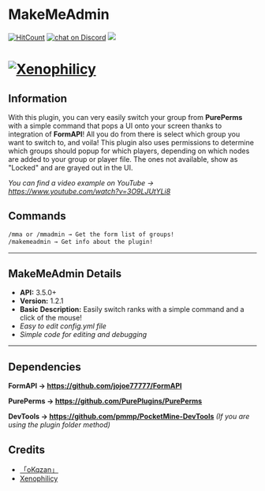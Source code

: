 # MakeMeAdmin
[![HitCount](http://hits.dwyl.io/Xenophilicy/MakeMeAdmin.svg)](http://hits.dwyl.io/Xenophilicy/MakeMeAdmin)
    <a href="https://discord.gg/HjJCwm5">
        <img src="https://img.shields.io/discord/490677165289897995.svg?logo=discord"
            alt="chat on Discord"></a>
![](https://img.shields.io/github/downloads/Xenophilicy/MakeMeAdmin/total.svg)

# [![Xenophilicy](https://i.imgur.com/KIxx8cS.png)]()

## Information
With this plugin, you can very easily switch your group from **PurePerms** with a simple command that pops a UI onto your screen thanks to integration of **FormAPI**! All you do from there is select which group you want to switch to, and voila! This plugin also uses permissions to determine which groups should popup for which players, depending on which nodes are added to your group or player file. The ones not available, show as "Locked" and are grayed out in the UI.

*You can find a video example on YouTube → https://www.youtube.com/watch?v=3O9LJUtYLi8*

## Commands
```diff
/mma or /mmadmin → Get the form list of groups!
/makemeadmin → Get info about the plugin!
```
***

## MakeMeAdmin Details
* **API:** 3.5.0+
* **Version:** 1.2.1
* **Basic Description:** Easily switch ranks with a simple command and a click of the mouse!
* *Easy to edit config.yml file*
* *Simple code for editing and debugging*
***

## Dependencies
**FormAPI →  https://github.com/jojoe77777/FormAPI**

**PurePerms → https://github.com/PurePlugins/PurePerms**	

**DevTools → https://github.com/pmmp/PocketMine-DevTools** *(If you are using the plugin folder method)*

## Credits
* [「oKqzan」](https://github.com/oKqzan/)
* [Xenophilicy](https://github.com/Xenophilicy/)
